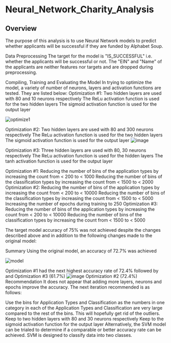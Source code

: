 # Neural_Network_Charity_Analysis

## Overview
The purpose of this analysis is to use Neural Network models to predict whether applicants will be successful if they are funded by Alphabet Soup.

Data Preprocessing
The target for the model is "IS_SUCCESSFUL" i.e. whether the applicants will be successful or not.
The "EIN" and "Name" of the applicants are neither features nor targets and are dropped during preprocessing.


Compiling, Training and Evaluating the Model
In trying to optimize the model, a variety of number of neurons, layers and activation functions are tested. They are listed below:
Optimization #1:
Two hidden layers are used with 80 and 10 neurons respectively
The ReLu activation function is used for the two hidden layers
The sigmoid activation function is used for the output layer

![optimize1](https://user-images.githubusercontent.com/91210001/153321678-3612eb9e-1e0c-4bee-92f0-07574927543e.PNG)

Optimization #2:
Two hidden layers are used with 80 and 300 neurons respectively
The ReLu activation function is used for the two hidden layers
The sigmoid activation function is used for the output layer
![image](https://user-images.githubusercontent.com/91210001/153437416-4a5263a6-87b1-4b52-a8f9-d935e30a1937.png)


Optimization #3:
Three hidden layers are used with 80, 30 neurons respectively
The ReLu activation function is used for the hidden layers
The tanh activation function is used for the output layer

Optimization #1:
Reducing the number of bins of the application types by increasing the count from < 200 to < 1000
Reducing the number of bins of the classification types by increasing the count from < 1500 to < 2000
Optimization #2:
Reducing the number of bins of the application types by increasing the count from < 200 to < 10000
Reducing the number of bins of the classification types by increasing the count from < 1500 to < 5000
Increasing the number of epochs during training to 250
Optimization #3:
Reducing the number of bins of the application types by increasing the count from < 200 to < 10000
Reducing the number of bins of the classification types by increasing the count from < 1500 to < 5000

The target model accuracy of 75% was not achieved despite the changes described above and in addition to the following changes made to the original model:

Summary
Using the original model, an accuracy of 72.7% was achieved


![model](https://user-images.githubusercontent.com/91210001/153322007-c3566b3f-dc7b-4213-92a6-8aae0535b876.PNG)

Optimization #1 had the next highest accuracy rate of 72.4% followed by  and Optimization #3 (61.7%)
![image](https://user-images.githubusercontent.com/91210001/153436839-1f15a8c0-3f1f-4074-a329-b635b7ed7b37.png)
Optimization #2 (72.4%)
Recommendation
It does not appear that adding more layers, neurons and epochs improve the accuracy. The next iteration recommended is as follows:

Use the bins for Application Types and Classification as the numbers in one category in each of the Application Types and Classification are very large compared to the rest of the bins. This will hopefully get rid of the outliers.
Keep to two hidden layers with 80 and 30 neurons respectively 
Keep to the sigmoid activation function for the output layer 
Alternatively, the SVM model can be trialed to determine if a comparable or better accuracy rate can be achieved. SVM is designed to classify data into two classes. 
